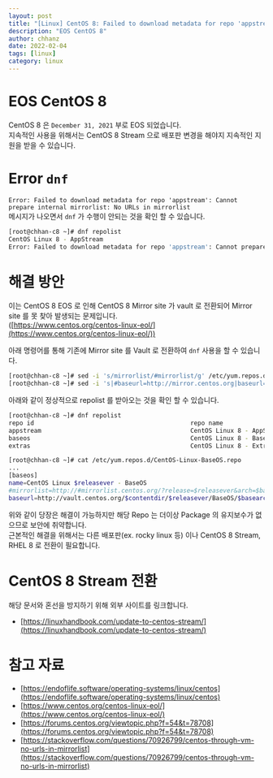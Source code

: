 ```yaml
---
layout: post
title: "[Linux] CentOS 8: Failed to download metadata for repo 'appstream'"
description: "EOS CentOS 8"
author: chhanz
date: 2022-02-04
tags: [linux]
category: linux
---
```

# EOS CentOS 8
CentOS 8 은 `December 31, 2021` 부로 EOS 되었습니다.   
지속적인 사용을 위해서는 CentOS 8 Stream 으로 배포판 변경을 해야지 지속적인 지원을 받을 수 있습니다.   
   
# Error `dnf`
`Error: Failed to download metadata for repo 'appstream': Cannot prepare internal mirrorlist: No URLs in mirrorlist`   
메시지가 나오면서 `dnf` 가 수행이 안되는 것을 확인 할 수 있습니다.   
```bash
[root@chhan-c8 ~]# dnf repolist
CentOS Linux 8 - AppStream                                                                                      87  B/s |  38  B     00:00    
Error: Failed to download metadata for repo 'appstream': Cannot prepare internal mirrorlist: No URLs in mirrorlist
```
   
# 해결 방안
이는 CentOS 8 EOS 로 인해 CentOS 8 Mirror site 가 vault 로 전환되어 Mirror site 를 못 찾아 발생되는 문제입니다.   
([https://www.centos.org/centos-linux-eol/](https://www.centos.org/centos-linux-eol/))   
   
아래 명령어를 통해 기존에 Mirror site 를 Vault 로 전환하여 `dnf` 사용을 할 수 있습니다.   
```bash
[root@chhan-c8 ~]# sed -i 's/mirrorlist/#mirrorlist/g' /etc/yum.repos.d/CentOS-Linux-*
[root@chhan-c8 ~]# sed -i 's|#baseurl=http://mirror.centos.org|baseurl=http://vault.centos.org|g' /etc/yum.repos.d/CentOS-Linux-*
```

아래와 같이 정상적으로 repolist 를 받아오는 것을 확인 할 수 있습니다.    
```bash
[root@chhan-c8 ~]# dnf repolist
repo id                                           repo name
appstream                                         CentOS Linux 8 - AppStream
baseos                                            CentOS Linux 8 - BaseOS
extras                                            CentOS Linux 8 - Extras
```
   
```bash
[root@chhan-c8 ~]# cat /etc/yum.repos.d/CentOS-Linux-BaseOS.repo 
...
[baseos]
name=CentOS Linux $releasever - BaseOS
#mirrorlist=http://#mirrorlist.centos.org/?release=$releasever&arch=$basearch&repo=BaseOS&infra=$infra
baseurl=http://vault.centos.org/$contentdir/$releasever/BaseOS/$basearch/os/                                << vault site 로 변경
```
   
위와 같이 당장은 해결이 가능하지만 해당 Repo 는 더이상 Package 의 유지보수가 없으므로 보안에 취약합니다.   
근본적인 해결을 위해서는 다른 배포판(ex. rocky linux 등) 이나 CentOS 8 Stream, RHEL 8 로 전환이 필요합니다.   
   
# CentOS 8 Stream 전환
해당 문서와 혼선을 방지하기 위해 외부 사이트를 링크합니다.    
* [https://linuxhandbook.com/update-to-centos-stream/](https://linuxhandbook.com/update-to-centos-stream/)   

# 참고 자료
* [https://endoflife.software/operating-systems/linux/centos](https://endoflife.software/operating-systems/linux/centos)   
* [https://www.centos.org/centos-linux-eol/](https://www.centos.org/centos-linux-eol/)   
* [https://forums.centos.org/viewtopic.php?f=54&t=78708](https://forums.centos.org/viewtopic.php?f=54&t=78708)   
* [https://stackoverflow.com/questions/70926799/centos-through-vm-no-urls-in-mirrorlist](https://stackoverflow.com/questions/70926799/centos-through-vm-no-urls-in-mirrorlist)   
